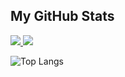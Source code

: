 ## My GitHub Stats
 
<p>
 
<a href="https://github.com/donut2008/donut2008">
 
<img src="https://github-readme-stats.vercel.app/api?username=donut2008&show_icons=true&theme=dark"/>
 
</a>
 
<img src="https://github-readme-streak-stats.herokuapp.com?user=donut2008&theme=dark">
 
</p>
 
 
 
<p>
 
<img src="https://github-readme-stats.vercel.app/api/top-langs/?username=donut2008&theme=dark" alt="Top Langs">
 
</p>
